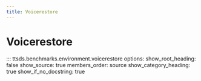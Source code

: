 ```yaml
---
title: Voicerestore
---
```


# Voicerestore

::: ttsds.benchmarks.environment.voicerestore
    options:
      show_root_heading: false
      show_source: true
      members_order: source
      show_category_heading: true
      show_if_no_docstring: true
